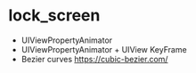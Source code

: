 # lock_screen
* UIViewPropertyAnimator
* UIViewPropertyAnimator + UIView KeyFrame
* Bezier curves https://cubic-bezier.com/
